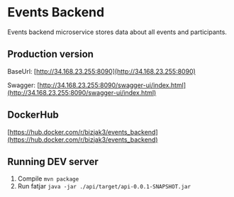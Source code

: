 # Events Backend

Events backend microservice stores data about all events and participants.

## Production version

BaseUrl: [http://34.168.23.255:8090](http://34.168.23.255:8090)

Swagger: [http://34.168.23.255:8090/swagger-ui/index.html](http://34.168.23.255:8090/swagger-ui/index.html)

## DockerHub

[https://hub.docker.com/r/bizjak3/events_backend](https://hub.docker.com/r/bizjak3/events_backend)

## Running DEV server

1. Compile `mvn package`
2. Run fatjar `java -jar ./api/target/api-0.0.1-SNAPSHOT.jar`
